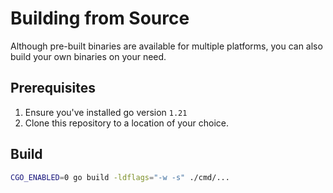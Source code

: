 # Building from Source
Although pre-built binaries are available for multiple platforms, you can also build your own binaries on your need.

## Prerequisites
1. Ensure you've installed go version `1.21`
2. Clone this repository to a location of your choice.

## Build
```bash
CGO_ENABLED=0 go build -ldflags="-w -s" ./cmd/...
```
